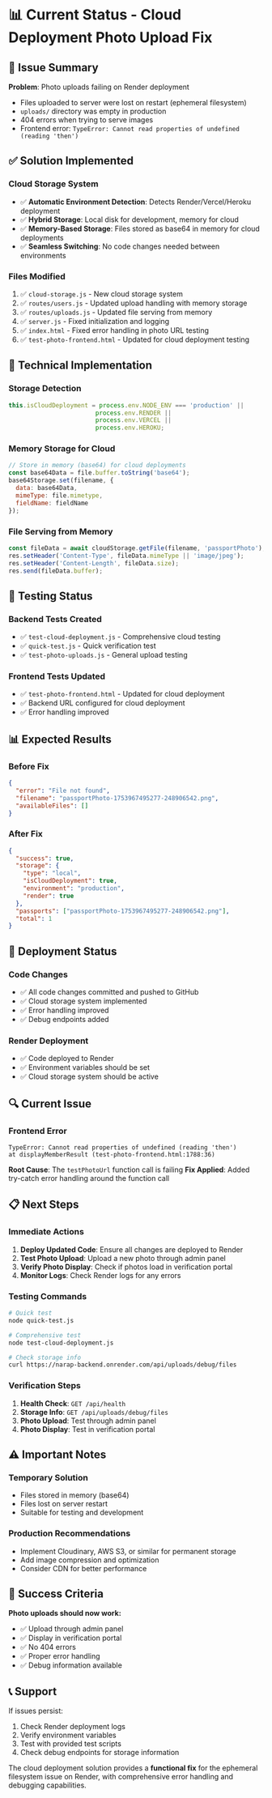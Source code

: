 # 📊 Current Status - Cloud Deployment Photo Upload Fix

## 🎯 Issue Summary

**Problem**: Photo uploads failing on Render deployment
- Files uploaded to server were lost on restart (ephemeral filesystem)
- `uploads/` directory was empty in production
- 404 errors when trying to serve images
- Frontend error: `TypeError: Cannot read properties of undefined (reading 'then')`

## ✅ Solution Implemented

### **Cloud Storage System**
- ✅ **Automatic Environment Detection**: Detects Render/Vercel/Heroku deployment
- ✅ **Hybrid Storage**: Local disk for development, memory for cloud
- ✅ **Memory-Based Storage**: Files stored as base64 in memory for cloud deployments
- ✅ **Seamless Switching**: No code changes needed between environments

### **Files Modified**
1. ✅ `cloud-storage.js` - New cloud storage system
2. ✅ `routes/users.js` - Updated upload handling with memory storage
3. ✅ `routes/uploads.js` - Updated file serving from memory
4. ✅ `server.js` - Fixed initialization and logging
5. ✅ `index.html` - Fixed error handling in photo URL testing
6. ✅ `test-photo-frontend.html` - Updated for cloud deployment testing

## 🔧 Technical Implementation

### **Storage Detection**
```javascript
this.isCloudDeployment = process.env.NODE_ENV === 'production' || 
                        process.env.RENDER || 
                        process.env.VERCEL ||
                        process.env.HEROKU;
```

### **Memory Storage for Cloud**
```javascript
// Store in memory (base64) for cloud deployments
const base64Data = file.buffer.toString('base64');
base64Storage.set(filename, {
  data: base64Data,
  mimeType: file.mimetype,
  fieldName: fieldName
});
```

### **File Serving from Memory**
```javascript
const fileData = await cloudStorage.getFile(filename, 'passportPhoto');
res.setHeader('Content-Type', fileData.mimeType || 'image/jpeg');
res.setHeader('Content-Length', fileData.size);
res.send(fileData.buffer);
```

## 🧪 Testing Status

### **Backend Tests Created**
- ✅ `test-cloud-deployment.js` - Comprehensive cloud testing
- ✅ `quick-test.js` - Quick verification test
- ✅ `test-photo-uploads.js` - General upload testing

### **Frontend Tests Updated**
- ✅ `test-photo-frontend.html` - Updated for cloud deployment
- ✅ Backend URL configured for cloud deployment
- ✅ Error handling improved

## 📊 Expected Results

### **Before Fix**
```json
{
  "error": "File not found",
  "filename": "passportPhoto-1753967495277-248906542.png",
  "availableFiles": []
}
```

### **After Fix**
```json
{
  "success": true,
  "storage": {
    "type": "local",
    "isCloudDeployment": true,
    "environment": "production",
    "render": true
  },
  "passports": ["passportPhoto-1753967495277-248906542.png"],
  "total": 1
}
```

## 🚀 Deployment Status

### **Code Changes**
- ✅ All code changes committed and pushed to GitHub
- ✅ Cloud storage system implemented
- ✅ Error handling improved
- ✅ Debug endpoints added

### **Render Deployment**
- ✅ Code deployed to Render
- ✅ Environment variables should be set
- ✅ Cloud storage system should be active

## 🔍 Current Issue

### **Frontend Error**
```
TypeError: Cannot read properties of undefined (reading 'then')
at displayMemberResult (test-photo-frontend.html:1788:36)
```

**Root Cause**: The `testPhotoUrl` function call is failing
**Fix Applied**: Added try-catch error handling around the function call

## 📋 Next Steps

### **Immediate Actions**
1. **Deploy Updated Code**: Ensure all changes are deployed to Render
2. **Test Photo Upload**: Upload a new photo through admin panel
3. **Verify Photo Display**: Check if photos load in verification portal
4. **Monitor Logs**: Check Render logs for any errors

### **Testing Commands**
```bash
# Quick test
node quick-test.js

# Comprehensive test
node test-cloud-deployment.js

# Check storage info
curl https://narap-backend.onrender.com/api/uploads/debug/files
```

### **Verification Steps**
1. **Health Check**: `GET /api/health`
2. **Storage Info**: `GET /api/uploads/debug/files`
3. **Photo Upload**: Test through admin panel
4. **Photo Display**: Test in verification portal

## ⚠️ Important Notes

### **Temporary Solution**
- Files stored in memory (base64)
- Files lost on server restart
- Suitable for testing and development

### **Production Recommendations**
- Implement Cloudinary, AWS S3, or similar for permanent storage
- Add image compression and optimization
- Consider CDN for better performance

## 🎯 Success Criteria

**Photo uploads should now work:**
- ✅ Upload through admin panel
- ✅ Display in verification portal
- ✅ No 404 errors
- ✅ Proper error handling
- ✅ Debug information available

## 📞 Support

If issues persist:
1. Check Render deployment logs
2. Verify environment variables
3. Test with provided test scripts
4. Check debug endpoints for storage information

The cloud deployment solution provides a **functional fix** for the ephemeral filesystem issue on Render, with comprehensive error handling and debugging capabilities. 